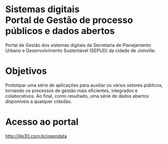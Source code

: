 # Sistemas digitais<br>Portal de Gestão de processo públicos e dados abertos
Portal de Gestão dos sistemas digitais da Secretaria de Planejamento Urbano e Desenvolvimento Sustentável (SEPUD) da cidade de Joinville.

# Objetivos
Prototipar uma série de aplicações para auxiliar os vários setores públicos, tornando os processos de gestão mais eficientes, integrados e colaborativos.
Ao final, como resultado, uma série de dados abertos disponíveis a qualquer cidadão.

# Acesso ao portal

http://jlle30.com.br/opendata
